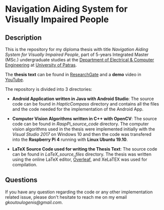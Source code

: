 # Navigation Aiding System for Visually Impaired People
## Description
This is the repository for my diploma thesis with title _Navigation Aiding System for Visually Impaired People_, part of 5-years Integrated Master (MSc.) undergraduate studies at the [Department of Electrical & Computer Engineering](http://www.ece.upatras.gr/) at [University of Patras](www.upatras.gr).

The **thesis text** can be found in [ResearchGate](https://www.researchgate.net/publication/339460620_Navigation_Aiding_System_for_Visually_Impaired_People) and a **demo** video in [YouTube](https://www.youtube.com/watch?v=2TiHW27NSLQ). 

The repository is divided into 3 directories:
- **Android Application written in Java with Android Studio**: The source code can be found in _HapticCompass_ directory and contains all the files and the code needed for the implementation of the Android App.

- **Computer Vision Algorithms written in C++ with OpenCV**: The source code can be found in _RaspPi_source_code_ directory. The computer vision algorithms used in the thesis were implemented initially with the _Visual Studio 2017_ on Windows 10 and then the code was transfered into the **Raspberry Pi 4** running with **Linux Ubuntu 19.10**.

- **LaTeX Source Code used for writing the Thesis Text**: The source code can be found in _LaTeX_source_files_ directory. The thesis was written using the online LaTeX editor, [Overleaf](www.overleaf.com), and XeLaTEX was used for compilation.

## Questions
If you have any question regarding the code or any other implementation related issue, please don't hesitate to reach me on my email _gkoutoulogenis@gmail.com_.

## License

This project is licensed under the **GNU General Public License v3.0** - see the [LICENSE.md](LICENSE.md) file for details

## Acknowledgments

The development of LaTeX code was based on the LaTeX template provided by [Odysseas Lamtzidis Repository](https://github.com/OdysLam/thesis-eaas/tree/master/Thesis)
